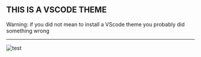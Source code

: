 ## THIS IS A VSCODE THEME
Warning: if you did not mean to install a VScode theme you probably did something wrong
<hr>

![test](https://media0.giphy.com/media/OBVxH1NIG4gfzsgV0P/giphy.gif?cid=790b76117bb11c110b8274e5fb79f809486302d7dba5826c&rid=giphy.gif&ct=g)
